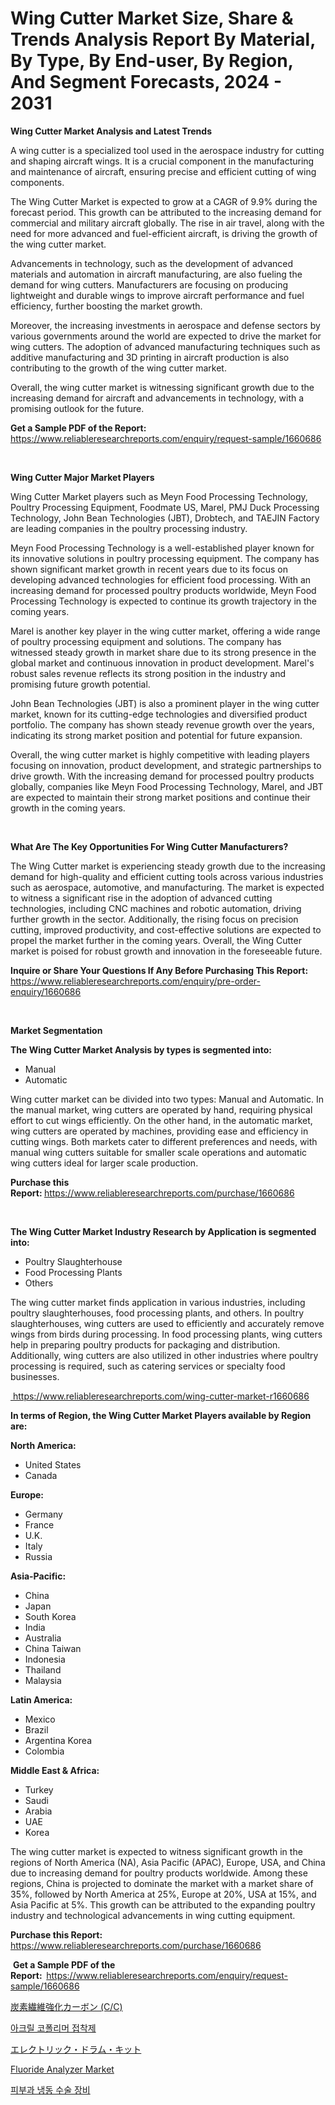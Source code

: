 <p><h1>Wing Cutter Market Size, Share & Trends Analysis Report By Material, By Type, By End-user, By Region, And Segment Forecasts, 2024 - 2031</h1></p><p><strong>Wing Cutter Market Analysis and Latest Trends</strong></p>
<p><p>A wing cutter is a specialized tool used in the aerospace industry for cutting and shaping aircraft wings. It is a crucial component in the manufacturing and maintenance of aircraft, ensuring precise and efficient cutting of wing components.</p><p>The Wing Cutter Market is expected to grow at a CAGR of 9.9% during the forecast period. This growth can be attributed to the increasing demand for commercial and military aircraft globally. The rise in air travel, along with the need for more advanced and fuel-efficient aircraft, is driving the growth of the wing cutter market.</p><p>Advancements in technology, such as the development of advanced materials and automation in aircraft manufacturing, are also fueling the demand for wing cutters. Manufacturers are focusing on producing lightweight and durable wings to improve aircraft performance and fuel efficiency, further boosting the market growth.</p><p>Moreover, the increasing investments in aerospace and defense sectors by various governments around the world are expected to drive the market for wing cutters. The adoption of advanced manufacturing techniques such as additive manufacturing and 3D printing in aircraft production is also contributing to the growth of the wing cutter market.</p><p>Overall, the wing cutter market is witnessing significant growth due to the increasing demand for aircraft and advancements in technology, with a promising outlook for the future.</p></p>
<p><strong>Get a Sample PDF of the Report:&nbsp;</strong> <a href="https://www.reliableresearchreports.com/enquiry/request-sample/1660686">https://www.reliableresearchreports.com/enquiry/request-sample/1660686</a></p>
<p>&nbsp;</p>
<p><strong>Wing Cutter Major Market Players</strong></p>
<p><p>Wing Cutter Market players such as Meyn Food Processing Technology, Poultry Processing Equipment, Foodmate US, Marel, PMJ Duck Processing Technology, John Bean Technologies (JBT), Drobtech, and TAEJIN Factory are leading companies in the poultry processing industry.</p><p>Meyn Food Processing Technology is a well-established player known for its innovative solutions in poultry processing equipment. The company has shown significant market growth in recent years due to its focus on developing advanced technologies for efficient food processing. With an increasing demand for processed poultry products worldwide, Meyn Food Processing Technology is expected to continue its growth trajectory in the coming years.</p><p>Marel is another key player in the wing cutter market, offering a wide range of poultry processing equipment and solutions. The company has witnessed steady growth in market share due to its strong presence in the global market and continuous innovation in product development. Marel's robust sales revenue reflects its strong position in the industry and promising future growth potential.</p><p>John Bean Technologies (JBT) is also a prominent player in the wing cutter market, known for its cutting-edge technologies and diversified product portfolio. The company has shown steady revenue growth over the years, indicating its strong market position and potential for future expansion.</p><p>Overall, the wing cutter market is highly competitive with leading players focusing on innovation, product development, and strategic partnerships to drive growth. With the increasing demand for processed poultry products globally, companies like Meyn Food Processing Technology, Marel, and JBT are expected to maintain their strong market positions and continue their growth in the coming years.</p></p>
<p>&nbsp;</p>
<p><strong>What Are The Key Opportunities For Wing Cutter Manufacturers?</strong></p>
<p><p>The Wing Cutter market is experiencing steady growth due to the increasing demand for high-quality and efficient cutting tools across various industries such as aerospace, automotive, and manufacturing. The market is expected to witness a significant rise in the adoption of advanced cutting technologies, including CNC machines and robotic automation, driving further growth in the sector. Additionally, the rising focus on precision cutting, improved productivity, and cost-effective solutions are expected to propel the market further in the coming years. Overall, the Wing Cutter market is poised for robust growth and innovation in the foreseeable future.</p></p>
<p><strong>Inquire or Share Your Questions If Any Before Purchasing This Report:</strong> <a href="https://www.reliableresearchreports.com/enquiry/pre-order-enquiry/1660686">https://www.reliableresearchreports.com/enquiry/pre-order-enquiry/1660686</a></p>
<p>&nbsp;</p>
<p><strong>Market Segmentation</strong></p>
<p><strong>The Wing Cutter Market Analysis by types is segmented into:</strong></p>
<p><ul><li>Manual</li><li>Automatic</li></ul></p>
<p><p>Wing cutter market can be divided into two types: Manual and Automatic. In the manual market, wing cutters are operated by hand, requiring physical effort to cut wings efficiently. On the other hand, in the automatic market, wing cutters are operated by machines, providing ease and efficiency in cutting wings. Both markets cater to different preferences and needs, with manual wing cutters suitable for smaller scale operations and automatic wing cutters ideal for larger scale production.</p></p>
<p><strong>Purchase this Report:&nbsp;</strong><a href="https://www.reliableresearchreports.com/purchase/1660686">https://www.reliableresearchreports.com/purchase/1660686</a></p>
<p>&nbsp;</p>
<p><strong>The Wing Cutter Market Industry Research by Application is segmented into:</strong></p>
<p><ul><li>Poultry Slaughterhouse</li><li>Food Processing Plants</li><li>Others</li></ul></p>
<p><p>The wing cutter market finds application in various industries, including poultry slaughterhouses, food processing plants, and others. In poultry slaughterhouses, wing cutters are used to efficiently and accurately remove wings from birds during processing. In food processing plants, wing cutters help in preparing poultry products for packaging and distribution. Additionally, wing cutters are also utilized in other industries where poultry processing is required, such as catering services or specialty food businesses.</p></p>
<p><a href="https://www.reliableresearchreports.com/wing-cutter-market-r1660686">&nbsp;https://www.reliableresearchreports.com/wing-cutter-market-r1660686</a></p>
<p><strong>In terms of Region, the Wing Cutter Market Players available by Region are:</strong></p>
<p>
    <p> <strong> North America: </strong>
        <ul>
            <li>United States</li>
            <li>Canada</li>
        </ul>
        </p> 
    <p> <strong> Europe: </strong>
        <ul>
            <li>Germany</li>
            <li>France</li>
            <li>U.K.</li>
            <li>Italy</li>
            <li>Russia</li>
        </ul>
        </p> 
    <p> <strong> Asia-Pacific: </strong>
        <ul>
            <li>China</li>
            <li>Japan</li>
            <li>South Korea</li>
            <li>India</li>
            <li>Australia</li>
            <li>China Taiwan</li>
            <li>Indonesia</li>
            <li>Thailand</li>
            <li>Malaysia</li>
        </ul>
        </p> 
    <p> <strong> Latin America: </strong>
        <ul>
            <li>Mexico</li>
            <li>Brazil</li>
            <li>Argentina Korea</li>
            <li>Colombia</li>
        </ul>
        </p> 
    <p> <strong> Middle East & Africa: </strong>
        <ul>
            <li>Turkey</li>
            <li>Saudi</li>
            <li>Arabia</li>
            <li>UAE</li>
            <li>Korea</li>
        </ul>
    </p>
    </p>
<p><p>The wing cutter market is expected to witness significant growth in the regions of North America (NA), Asia Pacific (APAC), Europe, USA, and China due to increasing demand for poultry products worldwide. Among these regions, China is projected to dominate the market with a market share of 35%, followed by North America at 25%, Europe at 20%, USA at 15%, and Asia Pacific at 5%. This growth can be attributed to the expanding poultry industry and technological advancements in wing cutting equipment.</p></p>
<p><strong>Purchase this Report: </strong><a href="https://www.reliableresearchreports.com/purchase/1660686">https://www.reliableresearchreports.com/purchase/1660686</a></p>
<p>&nbsp;<strong>Get a Sample PDF of the Report:&nbsp;&nbsp;</strong><a href="https://www.reliableresearchreports.com/enquiry/request-sample/1660686">https://www.reliableresearchreports.com/enquiry/request-sample/1660686</a></p>
<p><strong></strong></p>
<p><p><a href="https://github.com/vlcostes/Market-Research-Report-List-2/blob/main/6668382158769.md">炭素繊維強化カーボン (C/C)</a></p><p><a href="https://github.com/trmesnao7959541/Market-Research-Report-List-2/blob/main/4081796170331.md">아크릴 코폴리머 접착제</a></p><p><a href="https://github.com/EstaSprer20231/Market-Research-Report-List-2/blob/main/5478825158770.md">エレクトリック・ドラム・キット</a></p><p><a href="https://github.com/fiixsa/Market-Research-Report-List-3/blob/main/fluoride-analyzer-market.md">Fluoride Analyzer Market</a></p><p><a href="https://github.com/HarrisonKitto2022/Market-Research-Report-List-1/blob/main/5158881170330.md">피부과 냉동 수술 장비</a></p></p>